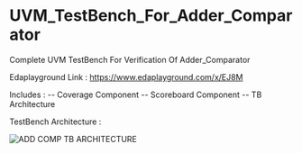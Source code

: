 # UVM_TestBench_For_Adder_Comparator
Complete UVM TestBench For Verification Of Adder_Comparator

Edaplayground Link : https://www.edaplayground.com/x/EJ8M

Includes :
-- Coverage Component
-- Scoreboard Component
-- TB Architecture


TestBench Architecture :

![ADD COMP TB ARCHITECTURE](https://user-images.githubusercontent.com/82656806/120185171-7e1ccc00-c22f-11eb-8393-a4380a8603b9.png)
